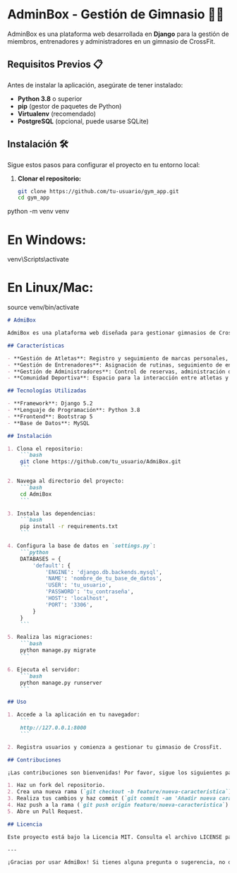 # AdminBox - Gestión de Gimnasio 🏋️‍♂️

AdminBox es una plataforma web desarrollada en **Django** para la gestión de miembros, entrenadores y administradores en un gimnasio de CrossFit.

## Requisitos Previos 📋
Antes de instalar la aplicación, asegúrate de tener instalado:
- **Python 3.8** o superior
- **pip** (gestor de paquetes de Python)
- **Virtualenv** (recomendado)
- **PostgreSQL** (opcional, puede usarse SQLite)

## Instalación 🛠️
Sigue estos pasos para configurar el proyecto en tu entorno local:

1. **Clonar el repositorio:**
   ```bash
   git clone https://github.com/tu-usuario/gym_app.git
   cd gym_app
python -m venv venv
# En Windows:
venv\Scripts\activate
# En Linux/Mac:
source venv/bin/activate



```markdown
# AdmiBox

AdmiBox es una plataforma web diseñada para gestionar gimnasios de CrossFit, facilitando la administración de atletas, entrenadores y administradores. Su objetivo es unificar y centralizar la información relacionada con rutinas, reservas, marcas personales y la comunidad deportiva.

## Características

- **Gestión de Atletas**: Registro y seguimiento de marcas personales, rutinas y progreso.
- **Gestión de Entrenadores**: Asignación de rutinas, seguimiento de entrenamientos y comunicación con atletas.
- **Gestión de Administradores**: Control de reservas, administración de usuarios y gestión de la comunidad.
- **Comunidad Deportiva**: Espacio para la interacción entre atletas y entrenadores, compartiendo logros y motivación.

## Tecnologías Utilizadas

- **Framework**: Django 5.2
- **Lenguaje de Programación**: Python 3.8
- **Frontend**: Bootstrap 5
- **Base de Datos**: MySQL

## Instalación

1. Clona el repositorio:
    ```bash
    git clone https://github.com/tu_usuario/AdmiBox.git
    ```

2. Navega al directorio del proyecto:
    ```bash
    cd AdmiBox
    ```

3. Instala las dependencias:
    ```bash
    pip install -r requirements.txt
    ```

4. Configura la base de datos en `settings.py`:
    ```python
    DATABASES = {
        'default': {
            'ENGINE': 'django.db.backends.mysql',
            'NAME': 'nombre_de_tu_base_de_datos',
            'USER': 'tu_usuario',
            'PASSWORD': 'tu_contraseña',
            'HOST': 'localhost',
            'PORT': '3306',
        }
    }
    ```

5. Realiza las migraciones:
    ```bash
    python manage.py migrate
    ```

6. Ejecuta el servidor:
    ```bash
    python manage.py runserver
    ```

## Uso

1. Accede a la aplicación en tu navegador:
    ```
    http://127.0.0.1:8000
    ```

2. Registra usuarios y comienza a gestionar tu gimnasio de CrossFit.

## Contribuciones

¡Las contribuciones son bienvenidas! Por favor, sigue los siguientes pasos para contribuir:

1. Haz un fork del repositorio.
2. Crea una nueva rama (`git checkout -b feature/nueva-caracteristica`).
3. Realiza tus cambios y haz commit (`git commit -am 'Añadir nueva característica'`).
4. Haz push a la rama (`git push origin feature/nueva-caracteristica`).
5. Abre un Pull Request.

## Licencia

Este proyecto está bajo la Licencia MIT. Consulta el archivo LICENSE para más detalles.

---

¡Gracias por usar AdmiBox! Si tienes alguna pregunta o sugerencia, no dudes en contactar.

```
